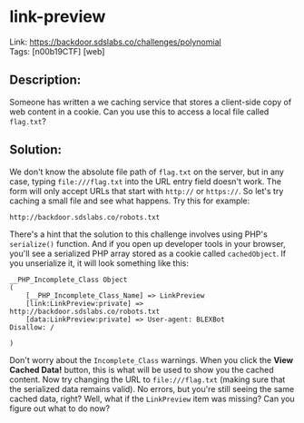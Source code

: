 link-preview
============

Link: https://backdoor.sdslabs.co/challenges/polynomial \
Tags: [n00b19CTF] [web]

Description:
------------

Someone has written a we caching service that stores a client-side copy of web content in a cookie. Can you use this to access a local file called `flag.txt`?

Solution:
---------

We don't know the absolute file path of `flag.txt` on the server, but in any case, typing `file:///flag.txt` into the URL entry field doesn't work. The form will only accept URLs that start with `http://` or `https://`. So let's try caching a small file and see what happens. Try this for example:

```
http://backdoor.sdslabs.co/robots.txt
```

There's a hint that the solution to this challenge involves using PHP's `serialize()` function. And if you open up developer tools in your browser, you'll see a serialized PHP array stored as a cookie called `cachedObject`. If you unserialize it, it will look something like this:

```
__PHP_Incomplete_Class Object
(
    [__PHP_Incomplete_Class_Name] => LinkPreview
    [link:LinkPreview:private] => http://backdoor.sdslabs.co/robots.txt
    [data:LinkPreview:private] => User-agent: BLEXBot
Disallow: /

)
```

Don't worry about the `Incomplete_Class` warnings. When you click the **View Cached Data!** button, this is what will be used to show you the cached content. Now try changing the URL to `file:///flag.txt` (making sure that the serialized data remains valid). No errors, but you're still seeing the same cached data, right? Well, what if the `LinkPreview` item was missing? Can you figure out what to do now?
